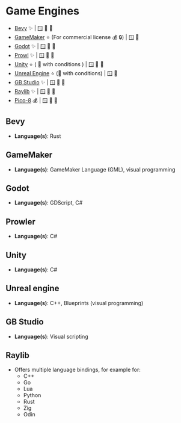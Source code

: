# Game Engines

- [Bevy](https://bevyengine.org/) ✨ | 🪟 🍎 🐧
- [GameMaker](https://gamemaker.io/en) ⭐ (For commercial license 💰 🔒) | 🪟 🍎
- [Godot](https://godotengine.org/) ✨ | 🪟 🍎 🐧
- [Prowl](https://github.com/ProwlEngine/Prowl) ✨ | 🪟 🍎 🐧
- [Unity](https://unity.com/) ⭐ ( 👑 with conditions ) | 🪟 🍎 🐧
- [Unreal Engine](https://www.unrealengine.com/en-US) ⭐ (👑 with conditions) | 🪟 🍎
- [GB Studio](https://chrismaltby.itch.io/gb-studio) ✨ | 🪟 🍎 🐧
- [Raylib](https://www.raylib.com/) ✨ | 🪟 🍎 🐧
- [Pico-8](https://www.lexaloffle.com/pico-8.php) 💰 | 🪟 🍎 🐧

## Bevy

- **Language(s)**: Rust

## GameMaker

- **Language(s)**: GameMaker Language (GML), visual programming

## Godot

- **Language(s)**: GDScript, C#

## Prowler

- **Language(s)**: C# 

## Unity

- **Language(s)**: C#

## Unreal engine

- **Language(s)**: C++, Blueprints (visual programming)


## GB Studio
- **Language(s)**: Visual scripting

## Raylib
- Offers multiple language bindings, for example for:
    - C++
    - Go
    - Lua
    - Python
    - Rust
    - Zig
    - Odin